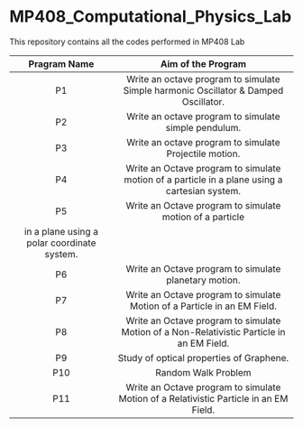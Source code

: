 # MP408_Computational_Physics_Lab
This repository contains all the codes performed in MP408 Lab

|Pragram Name |Aim of the Program|
|:-----------:|:----------------:|
|P1           |Write an octave program to simulate Simple harmonic Oscillator & Damped Oscillator.|
|P2           |Write an octave program to simulate simple pendulum.|
|P3           |Write an octave program to simulate Projectile motion.|
|P4           |Write an Octave program to simulate motion of a particle in a plane using a cartesian system.|
|P5           |Write an Octave program to simulate motion of a particle 
in a plane using a polar coordinate system.|
|P6           |Write an Octave program to simulate planetary motion.|
|P7           |Write an Octave program to simulate Motion of a Particle in an EM Field.|
|P8           |Write an Octave program to simulate Motion of a Non-Relativistic Particle in an EM Field.|
|P9           |Study of optical properties of Graphene. |
|P10          |Random Walk Problem|
|P11          |Write an Octave program to simulate Motion of a Relativistic Particle in an EM Field.|
